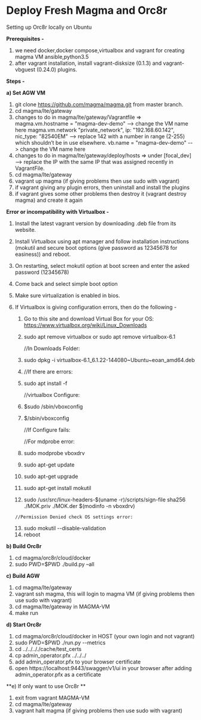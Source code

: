 # Deploy Fresh Magma and Orc8r

Setting up Orc8r locally on Ubuntu

**Prerequisites -**
1. we need docker,docker compose,virtualbox and vagrant for creating magma VM 
     ansible,python3.5
2. after vagrant installation, install vagrant-disksize (0.1.3) and vagrant-vbguest (0.24.0) plugins.

**Steps -**

**a) Set AGW VM**

1. git clone https://github.com/magma/magma.git from master branch.
2. cd magma/lte/gateway
3. changes to do in magma/lte/gateway/Vagrantfile => 
     magma.vm.hostname = "magma-dev-demo"  --> change the VM name here
     magma.vm.network "private_network", ip: "192.168.60.142", nic_type: "82540EM" --> replace 142 with a number in range (2-255) which     shouldn’t be in use elsewhere.
     vb.name = "magma-dev-demo"  --> change the VM name here
4. changes to do in magma/lte/gateway/deploy/hosts =>
    under [focal_dev] --> replace the IP with the same IP that was assigned recently in VagrantFile.
5. cd magma/lte/gateway
6. vagrant up magma (if giving problems then use sudo with vagrant)
7. if vagrant giving any plugin errors, then uninstall and install the plugins
8. if vagrant gives some other problems then destroy it (vagrant destroy magma) and create it again

**Error or incompatibility with Virtualbox -**

1. Install the latest vagrant version by downloading .deb file from its website.

2. Install Virtualbox using apt manager and follow installation instructions (mokutil and secure boot options (give password as 12345678 for easiness)) and reboot.
3. On restarting, select mokutil option at boot screen and enter the asked password (12345678)
4. Come back and select simple boot option
5. Make sure virtualization is enabled in bios.

2. If Virtualbox is giving configuration errors, then do the following -
    1. Go to this site and download Virtual Box for your OS: https://www.virtualbox.org/wiki/Linux_Downloads
       
    2. sudo apt remove virtualbox or sudo apt remove virtualbox-6.1
       
       //In Downloads Folder:
    3. sudo dpkg -i virtualbox-6.1_6.1.22-144080~Ubuntu~eoan_amd64.deb
    4. //If there are errors:
    5. sudo apt install -f
       
       //virtualbox Configure:
    6. $sudo /sbin/vboxconfig
    7. $/sbin/vboxconfig
       
       //If Configure fails:
       
       //For mdprobe error:
    8. sudo modprobe vboxdrv
    9. sudo apt-get update
    10. sudo apt-get upgrade
    11. sudo apt-get install mokutil
    12. sudo /usr/src/linux-headers-$(uname -r)/scripts/sign-file sha256 ./MOK.priv ./MOK.der $(modinfo -n vboxdrv)
       
       //Permission Denied check OS settings error:
    13. sudo mokutil --disable-validation 
    14. reboot

**b) Build Orc8r**

1. cd magma/orc8r/cloud/docker
2. sudo PWD=$PWD ./build.py –all

**c) Build AGW**

1. cd magma/lte/gateway
2. vagrant ssh magma, this will login to magma VM (if giving problems then use sudo with vagrant)
3. cd magma/lte/gateway in MAGMA-VM
4. make run

**d) Start Orc8r**

1. cd magma/orc8r/cloud/docker in HOST (your own login and not vagrant) 
2. sudo PWD=$PWD ./run.py --metrics
3. cd ../../.././cache/test_certs
4. cp admin_operator.pfx ../../../
5. add admin_operator.pfx to your browser certificate
6. open https://localhost:9443/swagger/v1/ui in your browser after adding admin_operator.pfx as a certificate

**e) If only want to use Orc8r
**
1. exit from vagrant MAGMA-VM
2. cd magma/lte/gateway
3. vagrant halt magma (if giving problems then use sudo with vagrant)
